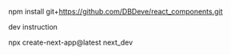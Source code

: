 npm install git+https://github.com/DBDeve/react_components.git


dev instruction

npx create-next-app@latest next_dev